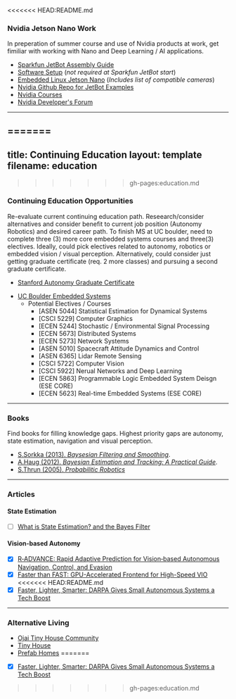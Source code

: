 <<<<<<< HEAD:README.md
### Nvidia Jetson Nano Work
In preperation of summer course and use of Nvidia products at work, get fimiliar with working with Nano and Deep Learning / AI applications.
*   [Sparkfun JetBot Assembly Guide](https://learn.sparkfun.com/tutorials/assembly-guide-for-sparkfun-jetbot-ai-kit-v20/all)
*   [Software Setup](https://github.com/NVIDIA-AI-IOT/jetbot/wiki/Software-Setup) (_not required at Sparkfun JetBot start_)
*   [Embedded Linux Jetson Nano](https://elinux.org/Jetson_Nano) (_Includes list of compatible cameras_)
*   [Nvidia Github Repo for JetBot Examples](https://github.com/NVIDIA-AI-IOT/jetbot/wiki/examples)
*   [Nvidia Courses](https://www.nvidia.com/en-us/deep-learning-ai/education/)
*   [Nvidia Developer's Forum](https://forums.developer.nvidia.com/c/agx-autonomous-machines/jetson-embedded-systems/jetson-nano/76)

***
=======
---
title: Continuing Education
layout: template
filename: education
--- 
>>>>>>> gh-pages:education.md
### Continuing Education Opportunities
Re-evaluate current continuing education path.  Reseearch/consider alternatives and consider benefit to current job position (Autonomy Robotics) and desired career path.  To finish MS at UC boulder, need to complete three (3) more core embedded systems courses and three(3) electives. Ideally, could pick electives related to autonomy, robotics or embedded vision / visual perception.  Alternatively, could consider just getting graduate certificate (req. 2 more classes) and pursuing a second graduate certificate. 
*   [Stanford Autonomy Graduate Certificate](https://online.stanford.edu/programs/robotics-and-autonomous-systems-graduate-certificate)
- [UC Boulder Embedded Systems](https://www.colorado.edu/ecee/graduate-program/degrees/embedded-systems)
  - Potential Electives / Courses
    - [ASEN 5044] Statistical Estimation for Dynamical Systems
    - [CSCI 5229] Computer Graphics
    - [ECEN 5244] Stochastic / Environmental Signal Processing
    - [ECEN 5673] Distributed Systems
    - [ECEN 5273] Network Systems
    - [ASEN 5010] Spacecraft Attitude Dynamics and Control
    - [ASEN 6365] Lidar Remote Sensing
    - [CSCI 5722] Computer Vision
    - [CSCI 5922] Nerual Networks and Deep Learning
    - [ECEN 5863] Programmable Logic Embedded System Deisgn (ESE CORE)
    - [ECEN 5623] Real-time Embedded Systems (ESE CORE)

***
### Books
Find books for filling knowledge gaps.  Highest priority gaps are autonomy, state estimation, navigation and visual perception.

*   [S.Sorkka (2013). _Baysesian Filtering and Smoothing_](https://www.amazon.com/Filtering-Smoothing-Institute-Mathematical-Statistics-ebook/dp/B00E99YQQM/ref=pd_simd_14_1/138-7145310-4141269?_encoding=UTF8&pd_rd_i=B00E99YQQM&pd_rd_r=5c850e18-1d93-4a19-a049-0a377abd6658&pd_rd_w=mkHHX&pd_rd_wg=9Pg5E&pf_rd_p=9fbe42ff-eef8-441e-8157-f50e3fcb818b&pf_rd_r=XKBE6CS9P9MXTSA6WGVC&psc=1&refRID=XKBE6CS9P9MXTSA6WGVC).
*   [A.Haug (2012). _Bayesian Estimation and Tracking: A Practical Guide_](https://www.amazon.com/Bayesian-Estimation-Tracking-Practical-Guide/dp/0470621702/ref=sr_1_1?dchild=1&keywords=Bayesian+Estimation+and+Tracking%3A+A+Practical+Guide&qid=1587253187&s=books&sr=1-1).
*   [S.Thrun (2005). _Probabilitic Robotics_](https://www.amazon.com/Probabilistic-Robotics-INTELLIGENT-ROBOTICS-AUTONOMOUS-dp-0262201623/dp/0262201623/ref=mt_hardcover?_encoding=UTF8&me=&qid=)

***
### Articles
#### State Estimation
*  [ ] [What is State Estimation? and the Bayes Filter](https://johnwlambert.github.io/bayes-filter/)
#### Vision-based Autonomy
*  [x] [R‐ADVANCE: Rapid Adaptive Prediction for Vision‐based Autonomous Navigation, Control, and Evasion](https://onlinelibrary.wiley.com/doi/full/10.1002/rob.21744)
*  [x] [Faster than FAST: GPU-Accelerated Frontend for High-Speed VIO](http://rpg.ifi.uzh.ch/docs/Arxiv20_Nagy.pdf)
<<<<<<< HEAD:README.md
*  [x] [Faster, Lighter, Smarter: DARPA Gives Small Autonomous Systems a Tech Boost](https://www.darpa.mil/news-events/2018-07-18)

***
### Alternative Living
* [Ojai Tiny House Community](https://www.facebook.com/groups/1311696078846712/?fref=gc&dti=886839901368363&hc_location=ufi)
* [Tiny House](https://www.treehugger.com/tiny-houses/where-to-park-tiny-house.html)
* [Prefab Homes](https://buildcover.com/)
=======
*  [x] [Faster, Lighter, Smarter: DARPA Gives Small Autonomous Systems a Tech Boost](https://www.darpa.mil/news-events/2018-07-18)
>>>>>>> gh-pages:education.md
